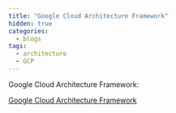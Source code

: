 ```yaml
---
title: "Google Cloud Architecture Framework"
hidden: true
categories:
  - blogs
tags:
  - architecture
  - GCP
---
```


Google Cloud Architecture Framework:

[Google Cloud Architecture Framework](https://cloud.google.com/architecture/framework)


